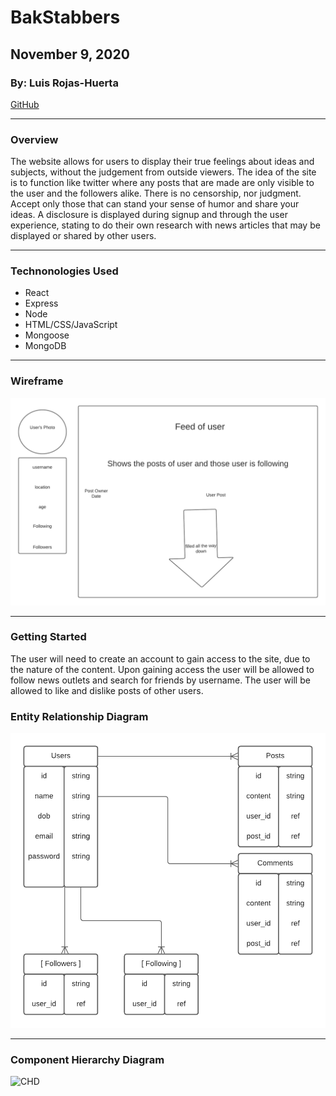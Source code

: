 # BakStabbers

## November 9, 2020

### By: Luis Rojas-Huerta

[GitHub](https://github.com/lrojash)
***
<!--  makes line break *** -->
### Overview

The website allows for users to display their true feelings about ideas and subjects, without the judgement from outside viewers. The idea of the site is to function like twitter where any posts that are made are only visible to the user and the followers alike. There is no censorship, nor judgment. Accept only those that can stand your sense of humor and share your ideas. A disclosure is displayed during signup and through the user experience, stating to do their own research with news articles that may be displayed or shared by other users. 

***
### Technonologies Used
<!--  unorder llist * -->
* React
* Express
* Node
* HTML/CSS/JavaScript
* Mongoose
* MongoDB

***

<!-- diagram the shows relationships between models entity relationship diagram -->
### Wireframe
![wireframe](./images_readme/frontpagewireframe.png)

***
### Getting Started

The user will need to create an account to gain access to the site, due to the nature of the content. Upon gaining access the user will be allowed to follow news outlets and search for friends by username. The user will be allowed to like and dislike posts of other users.
### Entity Relationship Diagram
![EDR](./images_readme/EDR.png)
***

### Component Hierarchy Diagram
![CHD]()

<!-- ***  -->
<!-- ### Screenshots
{} -->
<!-- *** -->
<!-- ### Future updates/ post mvp/ planned imporvements / stretch goals -->
<!-- ~~text~~ strike through -->
<!-- *** -->
<!-- ### Credits
all things that were not self created
* background image:
* CSS Library: []
* Api -->


